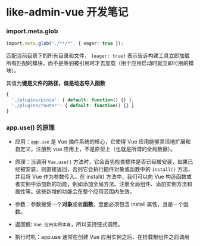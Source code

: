 # like-admin-vue 开发笔记

### import.meta.glob

```ts
import.meta.glob("./**/*", { eager: true });
```

匹配当前目录下的所有目录和文件， `{eager: true}` 表示告诉构建工具立即加载所有匹配的模块，而不是等到被引用时才去加载（用于应用启动时就立即可用的模块）。

其值为**键是文件的路径，值是动态导入函数**

```ts
{
  './plugins/pinia': { default: function() {} },
  './plugins/router': { default: function() {} }
}
```

### app.use() 的原理

- 应用：`app.use` 是 Vue 插件系统的核心，它使得 Vue 应用能够灵活地扩展和自定义，注册到 vue 应用上，不是原型上（也就是所谓的全局数据）。

- 原理：当调用 `Vue.use()` 方法时，它会首先检查插件是否已经被安装，如果已经被安装，则直接返回，否则它会执行插件对象或函数中的 `install()` 方法，并且将 Vue 作为参数传入。在 install() 方法中，我们可以向 Vue 构造函数或者实例中添加新的功能，例如添加全局方法、注册全局组件、添加实例方法和属性等。这些新增的功能会在整个应用范围内生效。

- 参数：参数接受一个**对象**或者**函数**，里面必须包含 install 属性，且是一个函数。

- 返回值: `Vue 应用实例本身`，所以支持链式调用。

- 执行时机：app.use 通常在创建 Vue 应用实例之后、在挂载根组件之前调用
